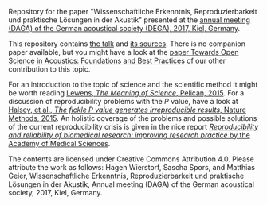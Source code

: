 Repository for the paper "Wissenschaftliche Erkenntnis, Reproduzierbarkeit und
praktische Lösungen in der Akustik" presented at the [annual meeting (DAGA) of
the German acoustical society (DEGA), 2017, Kiel,
Germany](http://www.daga2017.de/).

This repository contains [the talk](talk.pdf) and [its sources](talk/).  There
is no companion paper available, but you might have a look at the [paper Towards
Open Science in Acoustics: Foundations and Best
Practices](https://github.com/spatialaudio/DAGA2017_towards_open_science_in_acoustics/blob/master/paper_towards_open_science_in_acoustics.pdf)
of our other contribution to this topic.

For an introduction to the topic of science and the scientific method it might
be worth reading [Lewens, *The Meaning of Science*, Pelican,
2015](https://www.pelicanbooks.com/the-meaning-of-science/). For a discussion of
reproducibility problems with the *P* value, have a look at [Halsey, et al.,
*The fickle P value generates irreproducible results*, Nature Methods,
2015](https://doi.org/10.1038/nmeth.3288). An holistic coverage of the problems
and possible solutions of the current reproducibility crisis is given in the
nice report [*Reproducibility and reliability of biomedical research: improving
research practice* by the Academy of Medical
Sciences](http://apo.org.au/node/58335).

The contents are licensed under Creative Commons Attribution 4.0. Please
attribute the work as follows: Hagen Wierstorf, Sascha Spors, and Matthias
Geier, Wissenschaftliche Erkenntnis, Reproduzierbarkeit und praktische Lösungen
in der Akustik, Annual meeting (DAGA) of the German acoustical society, 2017,
Kiel, Germany.
